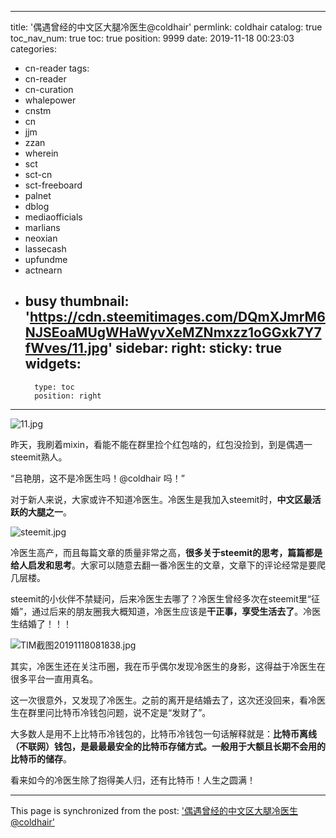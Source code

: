 
---
title: '偶遇曾经的中文区大腿冷医生@coldhair'
permlink: coldhair
catalog: true
toc_nav_num: true
toc: true
position: 9999
date: 2019-11-18 00:23:03
categories:
- cn-reader
tags:
- cn-reader
- cn-curation
- whalepower
- cnstm
- cn
- jjm
- zzan
- wherein
- sct
- sct-cn
- sct-freeboard
- palnet
- dblog
- mediaofficials
- marlians
- neoxian
- lassecash
- upfundme
- actnearn
- busy
thumbnail: 'https://cdn.steemitimages.com/DQmXJmrM6NJSEoaMUgWHaWyvXeMZNmxzz1oGGxk7Y7fWves/11.jpg'
sidebar:
    right:
        sticky: true
widgets:
    -
        type: toc
        position: right
---


![11.jpg](https://cdn.steemitimages.com/DQmXJmrM6NJSEoaMUgWHaWyvXeMZNmxzz1oGGxk7Y7fWves/11.jpg)


昨天，我刷着mixin，看能不能在群里捡个红包啥的，红包没捡到，到是偶遇一steemit熟人。

“吕艳朋，这不是冷医生吗！@coldhair 吗！”

对于新人来说，大家或许不知道冷医生。冷医生是我加入steemit时，**中文区最活跃的大腿之一**。

![steemit.jpg](https://cdn.steemitimages.com/DQmcmMDVCE6UZqh9SmaMKLQrWFTGpRzY4ttfFQaNraNR8XJ/steemit.jpg)

冷医生高产，而且每篇文章的质量非常之高，**很多关于steemit的思考，篇篇都是给人启发和思考**。大家可以随意去翻一番冷医生的文章，文章下的评论经常是要爬几层楼。

steemit的小伙伴不禁疑问，后来冷医生去哪了？冷医生曾经多次在steemit里“征婚”，通过后来的朋友圈我大概知道，冷医生应该是**干正事，享受生活去了**。冷医生结婚了！！！

![TIM截图20191118081838.jpg](https://cdn.steemitimages.com/DQmaTHwTYMTBPhdeTpLoB4wHc79Siw35CyRKDBs8ddXEwoS/TIM%E6%88%AA%E5%9B%BE20191118081838.jpg)


其实，冷医生还在关注币圈，我在币乎偶尔发现冷医生的身影，这得益于冷医生在很多平台一直用真名。

这一次很意外，又发现了冷医生。之前的离开是结婚去了，这次还没回来，看冷医生在群里问比特币冷钱包问题，说不定是“发财了”。

大多数人是用不上比特币冷钱包的，比特币冷钱包一句话解释就是：**比特币离线（不联网）钱包，是最最最安全的比特币存储方式。一般用于大额且长期不会用的比特币的储存**。

看来如今的冷医生除了抱得美人归，还有比特币！人生之圆满！

- - -

This page is synchronized from the post: ['偶遇曾经的中文区大腿冷医生@coldhair'](https://steemit.com/@yellowbird/coldhair)
